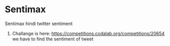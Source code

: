 # Sentimax
Sentimax hindi twitter sentiment

1) Challange is here: https://competitions.codalab.org/competitions/20654
we have to find the sentiment of tweet

